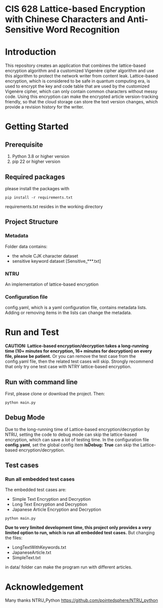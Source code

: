 # CIS 628 Lattice-based Encryption with Chinese Characters and Anti-Sensitive Word Recognition

# Introduction
This repository creates an application that combines the lattice-based encryption algorithm and a customized Vigenère cipher algorithm and use this algorithm to protect the network writer from content leak. Lattice-based encryption, which is considered to be safe in quantum computing era, is used to encrypt the key and code table that are used by the customized Vigenère cipher, which can only contain common characters without messy code. Using this encryption can make the encrypted article version-tracking friendly, so that the cloud storage can store the text version changes, which provide a revision history for the writer. 

# Getting Started
## Prerequisite
1.	Python 3.8 or higher version
2.	pip 22 or higher version

## Required packages
please install the packages with
```shell
pip install -r requirements.txt
```
requirements.txt resides in the working directory

## Project Structure
### Metadata 
Folder data contains:
* the whole CJK character dataset 
* sensitive keyword dataset [Sensitive_***.txt]
### NTRU
An implementation of lattice-based encryption
### Configuration file
config.yaml, which is a yaml configuration file, contains metadata lists. Adding or removing items in the lists can change the metadata. 

# Run and Test
**CAUTION: Lattice-based encryption/decryption takes a long-running time (10+ minutes for encryption, 16+ minutes for decryption) on every file, please be patient.**
Or you can remove the test case from the config.yaml file, then the related test cases will skip. 
Strongly recommend that only try one test case with NTRY lattice-based encryption.
## Run with command line
First, please clone or download the project.
Then: 
```shell
python main.py
```
## Debug Mode
Due to the long-running time of Lattice-based encryption/decryption by NTRU, setting the code to debug mode can skip the lattice-based encryption, which can save a lot of testing time.
In the configuration file **config.yaml**, set the global config item **IsDebug: True** can skip the Lattice-based encryption/decryption.

## Test cases
### Run all embedded test cases
The embedded test cases are: 
* Simple Text Encryption and Decryption
* Long Text Encryption and Decryption
* Japanese Article Encryption and Decryption
```shell
python main.py
```
**Due to very limited development time, this project only provides a very limited option to run, which is run all embedded test cases.**
But changing the files:
* LongTextWithKeywords.txt
* JapaneseArticle.txt
* SimpleText.txt

in data/ folder can make the program run with different articles. 

# Acknowledgement
Many thanks NTRU_Python https://github.com/pointedsphere/NTRU_python
